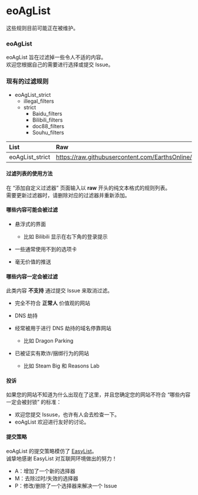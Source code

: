 # eoAgList
这些规则目前可能正在被维护。

### eoAgList
eoAgList 旨在过滤掉一些令人不适的内容。  
欢迎您根据自己的需要进行选择或提交 Issue。  

### 现有的过滤规则
* eoAgList_strict
  * illegal_filters
  * strict
    * Baidu_filters
    * Bilibili_filters
    * doc88_filters
    * Souhu_filters

  
|List|Raw|
|:-|:-|
|eoAgList_strict|https://raw.githubusercontent.com/EarthsOnline/eoAgList/refs/heads/main/eoAgList/eoAgList_strict.txt|

#### 过滤列表的使用方法
在 “添加自定义过滤器” 页面输入以 **raw** 开头的纯文本格式的规则列表。  
需要更新过滤器时，请删除对应的过滤器并重新添加。

#### 哪些内容可能会被过滤
* 悬浮式的界面

  * 比如 Bilibili 显示在右下角的登录提示

* 一些通常使用不到的选项卡
* 毫无价值的推送

#### 哪些内容一定会被过滤
此类内容 **不支持** 通过提交 Issue 来取消过滤。  

* 完全不符合 **正常人** 价值观的网站
* DNS 劫持
* 经常被用于进行 DNS 劫持的域名停靠网站

  * 比如 Dragon Parking

* 已被证实有欺诈/捆绑行为的网站

  * 比如 Steam Big 和 Reasons Lab

#### 投诉
如果您的网站不知道为什么出现在了这里，并且您确定您的网站不符合 “哪些内容一定会被封锁” 的标准：  
* 欢迎您提交 Issuse，也许有人会去检查一下。  
* eoAgList 欢迎进行友好的讨论。

#### 提交策略
eoAgList 的提交策略模仿了 [EasyList](https://github.com/easylist/easylist/?tab=readme-ov-file#commit-policy)。  
诚挚地感谢 EasyList 对互联网环境做出的努力！  

* A：增加了一个新的选择器
* M：去除过时/失效的选择器
* P：修改/删除了一个选择器来解决一个 Issue
